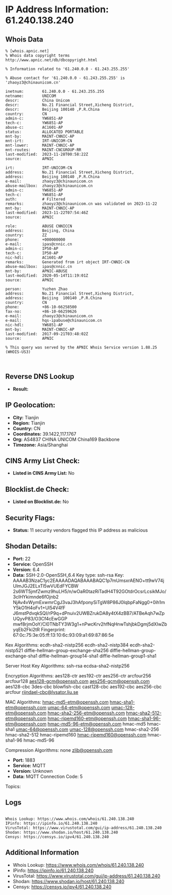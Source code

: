 # IP Address Information: 61.240.138.240

## Whois Data
```
% [whois.apnic.net]
% Whois data copyright terms    http://www.apnic.net/db/dbcopyright.html

% Information related to '61.240.0.0 - 61.243.255.255'

% Abuse contact for '61.240.0.0 - 61.243.255.255' is 'zhaoyz3@chinaunicom.cn'

inetnum:        61.240.0.0 - 61.243.255.255
netname:        UNICOM
descr:          China Unicom
descr:          No.21 Financial Street,Xicheng District,
descr:          Beijing 100140 ,P.R.China
country:        CN
admin-c:        YW6851-AP
tech-c:         YW6851-AP
abuse-c:        AC1601-AP
status:         ALLOCATED PORTABLE
mnt-by:         MAINT-CNNIC-AP
mnt-irt:        IRT-UNICOM-CN
mnt-lower:      MAINT-CNNIC-AP
mnt-routes:     MAINT-CNCGROUP-RR
last-modified:  2023-11-28T00:58:22Z
source:         APNIC

irt:            IRT-UNICOM-CN
address:        No.21 Financial Street,Xicheng District,
address:        Beijing 100140 ,P.R.China
e-mail:         zhaoyz3@chinaunicom.cn
abuse-mailbox:  zhaoyz3@chinaunicom.cn
admin-c:        YW6851-AP
tech-c:         YW6851-AP
auth:           # Filtered
remarks:        zhaoyz3@chinaunicom.cn was validated on 2023-11-22
mnt-by:         MAINT-CNNIC-AP
last-modified:  2023-11-22T07:54:46Z
source:         APNIC

role:           ABUSE CNNICCN
address:        Beijing, China
country:        ZZ
phone:          +000000000
e-mail:         ipas@cnnic.cn
admin-c:        IP50-AP
tech-c:         IP50-AP
nic-hdl:        AC1601-AP
remarks:        Generated from irt object IRT-CNNIC-CN
abuse-mailbox:  ipas@cnnic.cn
mnt-by:         APNIC-ABUSE
last-modified:  2020-05-14T11:19:01Z
source:         APNIC

person:         Yuzhen Zhao
address:        No.21 Financial Street,Xicheng District,
address:        Beijing  100140 ,P.R.China
country:        CN
phone:          +86-10-66258500
fax-no:         +86-10-66259626
e-mail:         zhaoyz3@chinaunicom.cn
e-mail:         hqs-ipabuse@chinaunicom.cn
nic-hdl:        YW6851-AP
mnt-by:         MAINT-CNNIC-AP
last-modified:  2017-09-21T03:48:02Z
source:         APNIC

% This query was served by the APNIC Whois Service version 1.88.25 (WHOIS-US3)



```
## Reverse DNS Lookup
- **Result:** 

## IP Geolocation:
- **City:** Tianjin
- **Region:** Tianjin
- **Country:** CN
- **Coordinates:** 39.1422,117.1767
- **Org:** AS4837 CHINA UNICOM China169 Backbone
- **Timezone:** Asia/Shanghai

## CINS Army List Check:
- **Listed in CINS Army List:** 
No

## Blocklist.de Check:
- **Listed on Blocklist.de:** 
No

## Security Flags:
- **Status:** 11 security vendors flagged this IP address as malicious

## Shodan Details:
- **Port:** 22
- **Service:** OpenSSH
- **Version:** 6.4
- **Data:** SSH-2.0-OpenSSH_6.4
Key type: ssh-rsa
Key: AAAAB3NzaC1yc2EAAAADAQABAAABAQC1p7mUmsxrAENO+tt9wV74jUlmJGJ2ELxTl5wVUEdFYCBW
2s6WT5jmfZwmz9huLH5/n/wOaR0tazRiTadH4T92GOtdrOcsrLcsikMJo/3cIHYkimnde6fOjnb2
NjAv4vWymExwmrCgJ3vaJ3hAfponySiTgW8P86J0lqbpFaNgg0+0ih1mY5kO1H4oFv1+Ul54V4fF
J6mstPdvqkSQI/rP9q+dPnuiv2UWBZrukDA8y4tX4zBB7/ATBeAqh7wZpUQyvP83/O3Cf4cEwGGP
mwf8rjmOoY/Cl0TNbTY3W3g1+nPwcKrv2hfNqHnwTshjbkDgmj5dXIwZbyqEb2Fki2tR
Fingerprint: 67:0c:75:3e:05:ff:13:10:6c:93:09:a1:69:87:86:5e

Kex Algorithms:
	ecdh-sha2-nistp256
	ecdh-sha2-nistp384
	ecdh-sha2-nistp521
	diffie-hellman-group-exchange-sha256
	diffie-hellman-group-exchange-sha1
	diffie-hellman-group14-sha1
	diffie-hellman-group1-sha1

Server Host Key Algorithms:
	ssh-rsa
	ecdsa-sha2-nistp256

Encryption Algorithms:
	aes128-ctr
	aes192-ctr
	aes256-ctr
	arcfour256
	arcfour128
	aes128-gcm@openssh.com
	aes256-gcm@openssh.com
	aes128-cbc
	3des-cbc
	blowfish-cbc
	cast128-cbc
	aes192-cbc
	aes256-cbc
	arcfour
	rijndael-cbc@lysator.liu.se

MAC Algorithms:
	hmac-md5-etm@openssh.com
	hmac-sha1-etm@openssh.com
	umac-64-etm@openssh.com
	umac-128-etm@openssh.com
	hmac-sha2-256-etm@openssh.com
	hmac-sha2-512-etm@openssh.com
	hmac-ripemd160-etm@openssh.com
	hmac-sha1-96-etm@openssh.com
	hmac-md5-96-etm@openssh.com
	hmac-md5
	hmac-sha1
	umac-64@openssh.com
	umac-128@openssh.com
	hmac-sha2-256
	hmac-sha2-512
	hmac-ripemd160
	hmac-ripemd160@openssh.com
	hmac-sha1-96
	hmac-md5-96

Compression Algorithms:
	none
	zlib@openssh.com


- **Port:** 1883
- **Service:** MQTT
- **Version:** Unknown
- **Data:** MQTT Connection Code: 5

Topics:


## Logs
```

Whois Lookup: https://www.whois.com/whois/61.240.138.240
IPinfo: https://ipinfo.io/61.240.138.240
VirusTotal: https://www.virustotal.com/gui/ip-address/61.240.138.240
Shodan: https://www.shodan.io/host/61.240.138.240
Censys: https://censys.io/ipv4/61.240.138.240

```
## Additional Information
- Whois Lookup: https://www.whois.com/whois/61.240.138.240
- IPinfo: https://ipinfo.io/61.240.138.240
- VirusTotal: https://www.virustotal.com/gui/ip-address/61.240.138.240
- Shodan: https://www.shodan.io/host/61.240.138.240
- Censys: https://censys.io/ipv4/61.240.138.240


